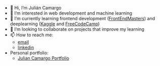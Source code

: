 - 👋 Hi, I’m Julián Camargo
- 👀 I’m interested in web development and machine learning
- 🌱 I’m currently learning frontend development (<a href="https://frontendmasters.com">FrontEndMasters</a>) and deeplearning (<a href="https://www.kaggle.com">Kaggle</a> and <a href="https://www.freecodecamp.org">FreeCodeCamp</a>)
- 💞️ I’m looking to collaborate on projects that improve my learning 
- 📫 How to reach me:
  * <a href="mailto:julicmrgo@gmail.com">email</a>
  * <a href="https://www.linkedin.com/in/julian-camargo/">linkedin</a>
- Personal portfolio:
  * <a href="https://julian-camargo.onrender.com/">Julian Camargo Portfolio</a>

<!---
julian87nicolas/julian87nicolas is a ✨ special ✨ repository because its `README.md` (this file) appears on your GitHub profile.
You can click the Preview link to take a look at your changes.
--->

